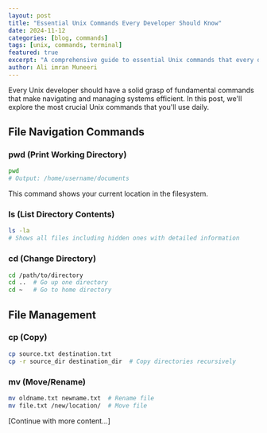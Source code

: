 ```yaml
---
layout: post
title: "Essential Unix Commands Every Developer Should Know"
date: 2024-11-12
categories: [blog, commands]
tags: [unix, commands, terminal]
featured: true
excerpt: "A comprehensive guide to essential Unix commands that every developer should master for efficient system navigation and file management."
author: Ali imran Muneeri
---
```


Every Unix developer should have a solid grasp of fundamental commands that make navigating and managing systems efficient. In this post, we'll explore the most crucial Unix commands that you'll use daily.

## File Navigation Commands

### pwd (Print Working Directory)

```bash
pwd
# Output: /home/username/documents
```

This command shows your current location in the filesystem.

### ls (List Directory Contents)

```bash
ls -la
# Shows all files including hidden ones with detailed information
```

### cd (Change Directory)

```bash
cd /path/to/directory
cd ..  # Go up one directory
cd ~   # Go to home directory
```

## File Management

### cp (Copy)

```bash
cp source.txt destination.txt
cp -r source_dir destination_dir  # Copy directories recursively
```

### mv (Move/Rename)

```bash
mv oldname.txt newname.txt  # Rename file
mv file.txt /new/location/  # Move file
```

[Continue with more content...]
